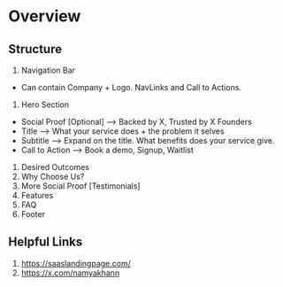 # Overview

## Structure

1. Navigation Bar
- Can contain Company + Logo. NavLinks and Call to Actions.
1. Hero Section
- Social Proof [Optional] --> Backed by X, Trusted by X Founders
- Title --> What your service does + the problem it selves
- Subtitle --> Expand on the title. What benefits does your service give.
- Call to Action --> Book a demo, Signup, Waitlist
1. Desired Outcomes
1. Why Choose Us?
1. More Social Proof [Testimonials]
1. Features
1. FAQ
1. Footer

## Helpful Links

1. https://saaslandingpage.com/
1. https://x.com/namyakhann